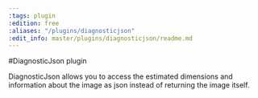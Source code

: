 ```yaml
---
:tags: plugin
:edition: free
:aliases: "/plugins/diagnosticjson"
:edit_info: master/plugins/diagnosticjson/readme.md
---
```


#DiagnosticJson plugin

DiagnosticJson allows you to access the estimated dimensions and information about the image as json instead of returning the image itself.